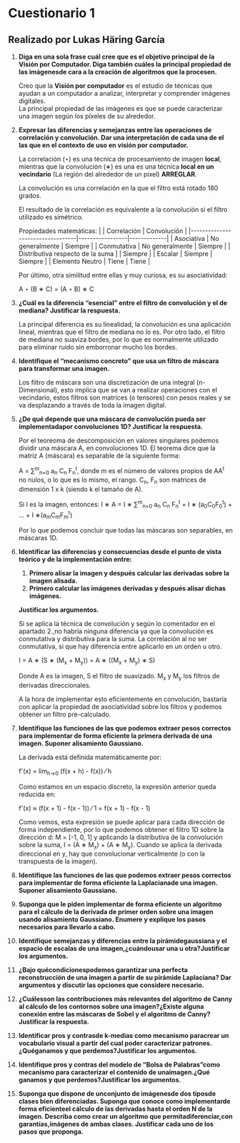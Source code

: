 # Cuestionario 1
## Realizado por Lukas Häring García

1. **Diga en una sola frase cuál cree que es el objetivo principal de la Visión por Computador. Diga también cuáles la principal propiedad de las imágenesde cara a la creación de algoritmos que la procesen.**

    Creo que la **Visión por computador** es el estudio de técnicas que ayudan a un computador a analizar, interpretar y comprender imágenes digitales.
    <br>
    La principal propiedad de las imágenes es que se puede caracterizar una imagen según los píxeles de su alrededor.

2. **Expresar las diferencias y semejanzas entre las operaciones de correlación y convolución. Dar una interpretación de cada una de el las que en el contexto de uso en visión por computador.**

    La correlación (&sstarf;) es una técnica de procesamiento de imagen **local**, mientras que la convolución (&lowast;) es una es una técnica **local en un vecindario** (La región del alrededor de un pixel) **ARREGLAR**.
    
    La convolución es una correlación en la que el filtro está rotado 180 grados.

    El resultado de la correlación es equivalente a la convolución si el filtro utilizado es simétrico.

    Propiedades matemáticas:
    |                                  | Correlación     | Convolución |
    |----------------------------------|-----------------|-------------|
    | Asociativa                       | No generalmente | Siempre     |
    | Conmutativa                      | No generalmente | Siempre     |
    | Distributiva respecto de la suma |                 | Siempre     |
    | Escalar                          | Siempre         | Siempre     |
    | Elemento Neutro                  | Tiene           | Tiene       |
    
    Por último, otra similitud entre ellas y muy curiosa, es su asociatividad:

    A &sstarf; (B &lowast; C) = (A &sstarf; B) &lowast; C 


3. **¿Cuál es la diferencia “esencial” entre el filtro de convolución y el de mediana? Justificar la  respuesta.**

    La principal diferencia es su linealidad, la convolución es una aplicación lineal, mientras que el filtro de mediana no lo es. Por otro lado, el filtro de mediana no suaviza bordes, por lo que es normalmente utilizado para eliminar ruido sin emborronar mucho los bordes.

4. **Identifique el “mecanismo concreto” que usa un filtro de máscara para transformar una imagen.**

    Los filtro de máscara son una discretización de una integral (n-Dimensional), esto implica que se van a realizar operaciones con el vecindario, estos filtros son matrices (o tensores) con pesos reales y se va desplazando a través de toda la imagen digital. 

5. **¿De qué depende que una máscara de convolución pueda ser implementadapor convoluciones 1D? Justificar la respuesta.**

    Por el teoreoma de descomposición en valores singulares podemos dividir una máscara A, en convoluciones 1D. El teorema dice que la matriz A (máscara) es separable de la siguiente forma: 
    
    A = &sum;<sup>m</sup><sub>n=0</sub> a<sub>n</sub> C<sub>n</sub> F<sub>n</sub><sup>t</sup>, donde m es el número de valores propios de AA<sup>t</sup> no nulos, o lo que es lo mismo, el rango. C<sub>n</sub>, F<sub>n</sub> son matrices de dimensión 1 x k (siendo k el tamaño de A).

    Si I es la imagen, entonces:  I &lowast; A = I &lowast; &sum;<sup>m</sup><sub>n=0</sub> a<sub>n</sub> C<sub>n</sub> F<sub>n</sub><sup>t</sup> = I &lowast; (a<sub>0</sub>C<sub>0</sub>F<sub>0</sub><sup>t</sup>) + ... + I &lowast;(a<sub>m</sub>C<sub>m</sub>F<sub>m</sub><sup>t</sup>)

    Por lo que podemos concluir que todas las máscaras son separables, en máscaras 1D.
    

6. **Identificar las diferencias y consecuencias desde el punto de vista teórico y de la implementación entre:**
    1. **Primero alisar la imagen y después calcular las derivadas sobre la imagen alisada.**
    2. **Primero calcular las imágenes derivadas y después alisar dichas imágenes.** 
    
    **Justificar los argumentos.**

    Si se aplica la técnica de convolución y según lo comentador en el apartado 2.,no habría ninguna diferencia ya que la convolución es conmutativa y distributiva para la suma. La correlación al no ser conmutativa, si que hay diferencia entre aplicarlo en un orden u otro. 

    I = A &lowast; (S &lowast; (M<sub>x</sub> + M<sub>y</sub>)) = A &lowast; ((M<sub>x</sub> + M<sub>y</sub>) &lowast; S)

    Donde A es la imagen, S el filtro de suavizado. M<sub>x</sub> y M<sub>y</sub> los filtros de derivadas direccionales.

    A la hora de implementar esto eficientemente en convolución, bastaría con aplicar la propiedad de asociatividad sobre los filtros y podemos obtener un filtro pre-calculado. 

7. **Identifique las funciones de las que podemos extraer pesos correctos para implementar de forma eficiente la primera derivada de una imagen. Suponer alisamiento Gaussiano.**

    La derivada está definida matemáticamente por:
    
    f'(x) = lim<sub>h&#x2192;0</sub> (f(x + h) - f(x)) &#x2044; h

    Como estamos en un espacio discreto, la expresión anterior queda reducida en:

    f'(x) &approx; (f(x + 1) - f(x - 1)) &#x2044; 1 = f(x + 1) - f(x - 1)

    Como vemos, esta expresión se puede aplicar para cada dirección de forma independiente, por lo que podemos obtener el filtro 1D sobre la dirección d: M = [-1, 0, 1] y aplicando la distributiva de la convolución sobre la suma, I = (A &lowast; M<sub>x</sub>) + (A &lowast; M<sub>y</sub>).
    Cuando se aplica la derivada direccional en y, hay que convolucionar verticalmente (o con la transpuesta de la imagen).  

8. **Identifique las funciones de las que podemos extraer pesos correctos para implementar de forma eficiente la Laplacianade una imagen. Suponer alisamiento Gaussiano.**

9. **Suponga que le piden implementar de forma eficiente un algoritmo para el cálculo de la derivada de primer orden sobre una imagen usando alisamiento Gaussiano. Enumere y explique los pasos necesarios para llevarlo a cabo.**

10. **Identifique semejanzas y diferencias entre la pirámidegaussiana y el espacio de escalas de una imagen,¿cuándousar una u otra?Justificar los argumentos.**

11. **¿Bajo quécondicionespodemos garantizar una perfecta reconstrucción de una imagen a partir de su pirámide Laplaciana? Dar argumentos y discutir las opciones que considere necesario.**

12. **¿Cuálesson las contribuciones más relevantes del algoritmo de Canny al cálculo de los contornos sobre una imagen?¿Existe alguna conexión entre las máscaras de Sobel y el algoritmo de Canny? Justificar la respuesta.**

13. **Identificar pros y contrasde k-medias como mecanismo paracrear un vocabulario visual a partir del cual poder caracterizar patrones.¿Quéganamos y que perdemos?Justificar los argumentos.**

14. **Identifique pros y contras del modelo de “Bolsa de Palabras”como mecanismo para caracterizar el contenido de unaimagen.¿Qué ganamos y que perdemos?Justificar los argumentos.**

15. **Suponga que dispone de unconjunto de imágenesde dos tiposde clases bien diferenciadas. Suponga que conoce como implementarde forma eficienteel cálculo de las derivadas hasta el orden N de la imagen. Describa como crear un algoritmo que permitadiferenciar,con garantías,imágenes de ambas clases. Justificar cada uno de los pasos que proponga.**